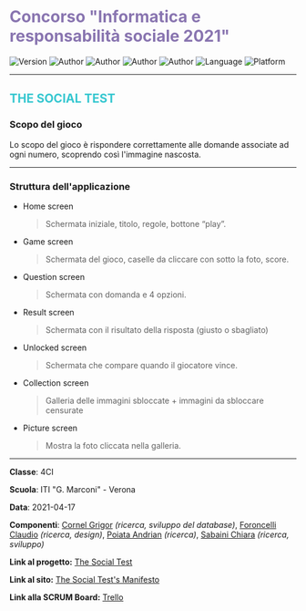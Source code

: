 # <span style="color: #8975B0">Concorso "Informatica e responsabilità sociale 2021"</span>
![Version](https://img.shields.io/badge/Version-01.01-brightgreen)
![Author](https://img.shields.io/badge/Author-Cornel_Grigor-blue)
![Author](https://img.shields.io/badge/Author-Foroncelli_Claudio-blue) 
![Author](https://img.shields.io/badge/Author-Poiata_Andrian-blue)
![Author](https://img.shields.io/badge/Author-Sabaini_Chiara-blue)
![Language](https://img.shields.io/badge/Language-Js-orange)
![Platform](https://img.shields.io/badge/Platform-AppLab-purple)

---

## <span style="color: #36C7D0">THE SOCIAL TEST</span>

### Scopo del gioco
Lo scopo del gioco è rispondere correttamente alle domande associate ad ogni numero, scoprendo così l'immagine nascosta.

---

### Struttura dell'applicazione
- Home screen
    > Schermata iniziale, titolo, regole, bottone “play”.
- Game screen
    > Schermata del gioco, caselle da cliccare con sotto la foto, score.
- Question screen
    > Schermata con domanda e 4 opzioni.
- Result screen
    > Schermata con il risultato della risposta (giusto o sbagliato)
- Unlocked screen
    > Schermata che compare quando il giocatore vince.
- Collection screen
    > Galleria delle immagini sbloccate + immagini da sbloccare censurate
- Picture screen
    > Mostra la foto cliccata nella galleria.

---

**Classe**: 4CI

**Scuola**: ITI "G. Marconi" - Verona

**Data**: 2021-04-17

**Componenti**: [Cornel Grigor](https://www.github.com/cornelGrg) _(ricerca, sviluppo del database)_, [Foroncelli Claudio](https://www.github.com/claudio.claude) _(ricerca, design)_, [Poiata Andrian](https://www.github.com/andrianpoiata) _(ricerca)_, [Sabaini Chiara](https://www.github.com/chiarasabaini) _(ricerca, sviluppo)_

**Link al progetto:** [The Social Test](https://studio.code.org/projects/applab/teWAL9RVcH_I-qYFyrFhjlDCFtu7EB372hC6fnk2VkU)

**Link al sito:** [The Social Test's Manifesto](https://thesocialtest.surge.sh)

**Link alla SCRUM Board:** [Trello](https://trello.com/b/TuydrieI)